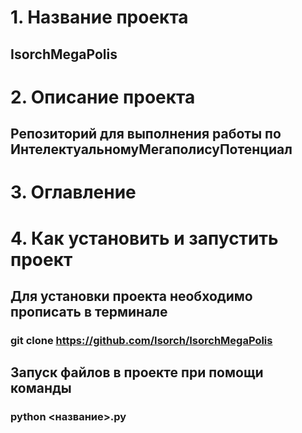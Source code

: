 # 1. Название проекта
 ## IsorchMegaPolis
# 2. Описание проекта
## Репозиторий для выполнения работы по ИнтелектуальномуМегаполисуПотенциал
# 3. Оглавление
##
# 4. Как установить и запустить проект 
## Для установки проекта необходимо прописать в терминале
### git clone https://github.com/Isorch/IsorchMegaPolis
## Запуск файлов в проекте при помощи команды
### python <название>.py
